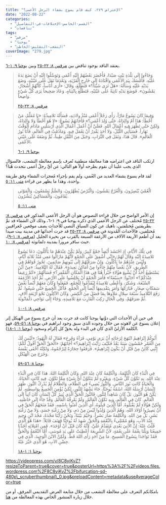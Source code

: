```yaml
---
title: "الإعتراض ٢٧٩، كيف قام يسوع بشفاء الرجل الأعمى؟"
date: "2022-08-22"
categories: 
  - "القسم-الخامس-الإختلافات-في-التفاصيل"
  - "تناقضات"
tags: 
  - "مرقس"
  - "يوحنا"
  - "التشعب-التقليص-الخاطئ"
coverImage: "279.jpg"
---
```


يعتقد الناقد بوجود تناقض بين [مرقس ٨: ٢٢-٢٥](https://my.bible.com/bible/101/MRK.8.22-25) وبين [يوحنا ٩: ١-٦](https://my.bible.com/bible/101/JHN.9.1-6).

> وَجَاءُوا إِلَى بَلْدَةِ بَيْتِ صَيْدَا، فَأَحْضَرَ بَعْضُهُمْ إِلَيْهِ أَعْمَى وَتَوَسَّلُوا إِلَيْهِ أَنْ يَضَعَ يَدَهُ عَلَيْهِ. فَأَمْسَكَ بِيَدِ الأَعْمَى وَاقْتَادَهُ إِلَى خَارِجِ الْقَرْيَةِ، وَبَعْدَمَا تَفَلَ عَلَى عَيْنَيْهِ، وَضَعَ يَدَيْهِ عَلَيْهِ وَسَأَلَهُ: «هَلْ تَرَى شَيْئاً؟» فَتَطَلَّعَ، وَقَالَ: «أَرَى أُنَاساً، كَأَنَّهُمْ أَشْجَارٌ، يَمْشُونَ». فَوَضَعَ يَدَيْهِ ثَانِيَةً عَلَى عَيْنَيْهِ، فَتَطَلَّعَ بِانْتِبَاهٍ، وَعَادَ صَحِيحاً يَرَى كُلَّ شَيْءٍ وَاضِحاً.
> 
> [مرقس ٨: ٢٢-٢٥](https://my.bible.com/bible/101/MRK.8.22-25)

> وَفِيمَا كَانَ يَسُوعُ مَارّاً، رَأَى رَجُلاً أَعْمَى مُنْذُ وِلادَتِهِ، فَسَأَلَهُ تَلامِيذُهُ: «يَا مُعَلِّمُ، مَنْ أَخْطَأَ: هَذَا أَمْ وَالِدَاهُ، حَتَّى وُلِدَ أَعْمَى؟» فَأَجَابَهُمْ يَسُوعُ: «لا هُوَ أَخْطَأَ وَلا وَالِدَاهُ، وَلكِنْ حَتَّى تَظْهَرَ فِيهِ أَعْمَالُ اللهِ. فَعَلَيَّ أَنْ أَعْمَلَ أَعْمَالَ الَّذِي أَرْسَلَنِي مَادَامَ الْوَقْتُ نَهَاراً. فَسَيَأْتِي اللَّيْلُ، وَلا أَحَدَ يَقْدِرُ أَنْ يَعْمَلَ فِيهِ. وَمَادُمْتُ فِي الْعَالَمِ، فَأَنَا نُورُ الْعَالَمِ». قَالَ هَذَا، وَتَفَلَ فِي التُّرَابِ، وَجَبَلَ مِنَ التُّفْلِ طِيناً، ثُمَّ وَضَعَهُ عَلَى عَيْنَيِ الأَعْمَى،
> 
> [يوحنا ٩: ١-٦](https://my.bible.com/bible/101/JHN.9.1-6)

ارتكب الناقد في اعتراضه هذا مغالطة منطقية تُعرف بإسم مغالطة التشعب، فالسؤال الذي يجب علينا أن نقوم بطرحه أولاً هو التالي: عن أيِّ رجلُ أعمى نتحدث هُنا؟

لقد قام يسوع بشفاء العديد من العُمي، ولم يقم بإجراء مُعجزات الشفاء وفق طريقة واحدة، وهذا ما يظهر من قراءة [متى ١١: ٥](https://my.bible.com/bible/101/MAT.11.5).

> الْعُمْيُ يُبْصِرُونَ، وَالْعُرْجُ يَمْشُونَ، وَالْبُرْصُ يُطَهَّرُونَ، وَالصُّمُّ يَسْمَعُونَ، وَالْمَوْتَى يُقَامُونَ، وَالْمَسَاكِينُ يُبَشَّرُونَ.
> 
> [متى ١١: ٥](https://my.bible.com/bible/101/MAT.11.5)

إن الأمر الواضح من خلال قراءة النصوص هو أن الرجل الأعمى المذكور في [مرقس ٨: ٢٢-٢٥](https://my.bible.com/bible/101/MRK.8.22-25) مُختلف عن الرجل الأعمى الذي ذكره يوحنا في ٩: ١-٦، وذلك لأن الشفاء قد تمَّ بطريقتين مُختلفتين، ناهيك عن كون السياق النصي للأحداث يصف موقعين جُغرافيين مُختلفين، فالأحداث المُدونة في [مرقس ٨: ٢٢-٢٥](https://my.bible.com/bible/101/MRK.8.22-25) قد جرت أحداثها في مدينة بيت صيدا بعد أن أطعم الأربعة الآلاف من الأرغفة السبعة بالقرب من بحيرة الجليل ([مرقس ٨: ١-٩](https://my.bible.com/bible/101/MRK.8.1-9))، حيث سافر مرورا بمدينة دلمانوثة ([مرقس ٨: ١٠](https://my.bible.com/bible/101/MRK.8.10).

> فِي تِلْكَ الأَيَّامِ، إِذِ احْتَشَدَ أَيْضاً جَمْعٌ كَبِيرٌ، وَلَمْ يَكُنْ عِنْدَهُمْ مَا يَأْكُلُونَ، دَعَا يَسُوعُ تَلامِيذَهُ إِلَيْهِ وَقَالَ لَهُمْ: «إِنِّي أُشْفِقُ عَلَى الْجَمْعِ لأَنَّهُمْ مَازَالُوا مَعِي مُنْذُ ثَلاثَةِ أَيَّامٍ، وَلَيْسَ عِنْدَهُمْ مَا يَأْكُلُونَ. وَإِنْ صَرَفْتُهُمْ إِلَى بُيُوتِهِمْ صَائِمِينَ، تَخُورُ قُوَاهُمْ فِي الطَّرِيقِ، لأَنَّ بَعْضاً مِنْهُمْ جَاءُوا مِنْ أَمَاكِنَ بَعِيدَةٍ». فَقَالَ لَهُ التَّلامِيذُ: «مِنْ أَيْنَ يَسْتَطِيعُ أَحَدٌ أَنْ يُشْبِعَ هؤُلاءِ خُبْزاً هُنَا فِي هَذَا الْمَكَانِ الْمُقْفِرِ؟» فَسَأَلَهُمْ: «كَمْ رَغِيفاً عِنْدَكُمْ؟» أَجَابُوا: «سَبْعَةٌ!» فَأَمَرَ الْجَمْعَ أَنْ يَجْلِسُوا عَلَى الأَرْضِ. ثُمَّ أَخَذَ الأَرْغِفَةَ السَّبْعَةَ، وَشَكَرَ، وَأَعْطَى تَلامِيذَهُ لِيُقَدِّمُوا لِلْجَمْعِ، فَفَعَلُوا وَكَانَ مَعَهُمْ أَيْضاً بَعْضُ سَمَكَاتٍ صِغَارٍ، فَبَارَكَهَا وَأَمَرَ بِتَقْدِيمِهَا أَيْضاً إِلَى الْجَمْعِ. فَأَكَلَ الْجَمِيعُ حَتَّى شَبِعُوا. ثُمَّ رَفَعَ التَّلامِيذُ سَبْعَةَ سِلالٍ مَلأُوهَا بِمَا فَضَلَ مِنَ الْكِسَرِ. وَكَانَ الآكِلُونَ نَحْوَ أَرْبَعَةِ آلافٍ. ثُمَّ صَرَفَهُمْ، وَفِي الْحَالِ رَكِبَ الْقَارِبَ مَعَ تَلامِيذِهِ، وَجَاءَ إِلَى نَوَاحِي دَلْمَانُوثَةَ.
> 
> [مرقس ٨: ١-١٠](https://my.bible.com/bible/101/MRK.8.1-10)

في حين أن الأحداث التي دوَّنها يوحنا كانت قد جرت بعد أن خرج يسوع من الهيكل إثر إعلان يسوع عن لاهوته من خلال وجوده الذي سبق وجود ابراهيم في [يوحنا ٨: ٥٦-٥٩](https://my.bible.com/bible/101/JHN.8.56-59)، فهو الكلمة الأزليّ الذي كان في البدء وله يحقّ كل إكرام وسجود ([يوحنا ١: ١-١٨](https://my.bible.com/bible/101/JHN.1.1-18)).

> أَبُوكُمْ إِبْرَاهِيمُ ابْتَهَجَ لِرَجَائِهِ أَنْ يَرَى يَوْمِي، فَرَآهُ وَفَرِحَ» فَقَالَ لَهُ الْيَهُودُ: «لَيْسَ لَكَ مِنَ الْعُمْرِ خَمْسُونَ سَنَةً بَعْدُ فَكَيْفَ رَأَيْتَ إِبْرَاهِيمَ؟» أَجَابَهُمْ: «الْحَقَّ الْحَقَّ أَقُولُ لَكُمْ: إِنَّنِي كَائِنٌ مِنْ قَبْلِ أَنْ يَكُونَ إِبْرَاهِيمُ». فَرَفَعُوا حِجَارَةً لِيَرْجُمُوهُ، وَلكِنَّهُ أَخْفَى نَفْسَهُ وَخَرَجَ مِنَ الْهَيْكَلِ.
> 
> [يوحنا ٨: ٥٦-٥٩](https://my.bible.com/bible/101/JHN.8.56-59)

> فِي الْبَدْءِ كَانَ الْكَلِمَةُ، وَالْكَلِمَةُ كَانَ عِنْدَ اللهِ. وَكَانَ الْكَلِمَةُ اللهُ. هَذَا كَانَ فِي الْبَدْءِ عِنْدَ اللهِ. بِهِ تَكَوَّنَ كُلُّ شَيْءٍ، وَبِغَيْرِهِ لَمْ يَتَكَوَّنْ أَيُّ شَيْءٍ مِمَّا تَكَوَّنَ. فِيهِ كَانَتِ الْحَيَاةُ. وَالْحَيَاةُ كَانَتِ نُورَ النَّاسِ. وَالنُّورُ يُضِيءُ فِي الظَّلامِ، وَالظَّلامُ لَمْ يُدْرِكْ النُّورَ. ظَهَرَ إِنْسَانٌ أَرْسَلَهُ اللهُ، اسْمُهُ يُوحَنَّا، جَاءَ يَشْهَدُ لِلنُّورِ، لِكَيْ يُؤْمِنَ الْجَمِيعُ بِوَاسِطَتِهِ. لَمْ يَكُنْ هُوَ النُّورَ، بَلْ كَانَ شَاهِداً لِلنُّورِ، فَالنُّورُ الْحَقُّ الَّذِي يُنِيرُ كُلَّ إِنْسَانٍ كَانَ آتِياً إِلَى الْعَالَمِ. كَانَ فِي الْعَالَمِ، وَبِهِ تَكَوَّنَ الْعَالَمُ، وَلَمْ يَعْرِفْهُ الْعَالَمُ. وَقَدْ جَاءَ إِلَى خَاصَّتِهِ، وَلَكِنَّ هَؤُلاءِ لَمْ يَقْبَلُوهُ. أَمَّا الَّذِينَ قَبِلُوهُ، أَيِ الَّذِينَ آمَنُوا بِاسْمِهِ، فَقَدْ مَنَحَهُمُ الْحَقَّ فِي أَنْ يَصِيرُوا أَوْلادَ اللهِ، وَهُمُ الَّذِينَ وُلِدُوا لَيْسَ مِنْ دَمٍ، وَلا مِنْ رَغْبَةِ جَسَدٍ، وَلا مِنْ رَغْبَةِ بَشَرٍ، بَلْ مِنَ اللهِ. وَالْكَلِمَةُ صَارَ بَشَراً، وَخَيَّمَ بَيْنَنَا، وَنَحْنُ رَأَيْنَا مَجْدَهُ، مَجْدَ ابْنٍ وَحِيدٍ عِنْدَ الآبِ، وَهُوَ مُمْتَلِىءٌ بِالنِّعْمَةِ وَالْحَقِّ. شَهِدَ لَهُ يُوحَنَّا فَهَتَفَ قَائِلاً: «هَذَا هُوَ الَّذِي قُلْتُ عَنْهُ: إِنَّ الآتِيَ بَعْدِي مُتَقَدِّمٌ عَلَيَّ، لأَنَّهُ كَانَ قَبْلَ أَنْ أُوْجَدَ». فَمِنِ امْتِلائِهِ أَخَذْنَا جَمِيعُنَا وَنِلْنَا نِعْمَةً عَلَى نِعْمَةٍ، لأَنَّ الشَّرِيعَةَ أُعْطِيَتْ عَلَى يَدِ مُوسَى، أَمَّا النِّعْمَةُ وَالْحَقُّ فَقَدْ تَوَاجَدَا بِيَسُوعَ الْمَسِيحِ. مَا مِنْ أَحَدٍ رَأَى اللهَ قَطُّ. وَلَكِنَّ الابْنَ الْوَحِيدَ، الَّذِي فِي حِضْنِ الآبِ، هُوَ الَّذِي خَبَّرَ عَنْهُ.
> 
> [يوحنا ١: ١-١٨](https://my.bible.com/bible/101/JHN.1.1-18)

https://videopress.com/v/8C8yiKvZ?resizeToParent=true&cover=true&posterUrl=https%3A%2F%2Fvideos.files.wordpress.com%2F8C8yiKvZ%2Fbifurcation-sd-480p\_scruberthumbnail\_0.jpg&preloadContent=metadata&useAverageColor=true

بامكانكم التعرف على مغالطة التشعب من خلال متابعة العرض التقديمي المرفق، أو من خلال زيارة المنشور الخاص بهذه المغالطة من [هنا](https://reasonofhope.com/2019/07/25/bifurcation/).
